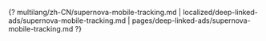 {? multilang/zh-CN/supernova-mobile-tracking.md | localized/deep-linked-ads/supernova-mobile-tracking.md | pages/deep-linked-ads/supernova-mobile-tracking.md ?}
